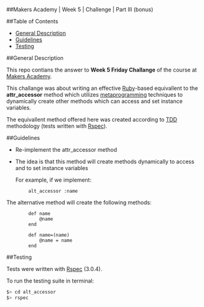 ##Makers Academy | Week 5 | Challenge | Part III (bonus)

##Table of Contents

* [General Description](#general-description)
* [Guidelines](#guidelines)
* [Testing](#testing)


##General Description

This repo contians the answer to __Week 5 Friday Challange__ of the course 
at [Makers Academy](http://www.makersacademy.com/).

This challange was about writing an effective [Ruby](https://www.ruby-lang.org/en/)-based 
equivallent to the __attr_accessor__ method which utilizes 
[metaprogramming](http://en.wikipedia.org/wiki/Metaprogramming) techniques to 
dynamically create other methods which can access and set instance variables.

The equivallent method offered here was created according to 
[TDD](http://en.wikipedia.org/wiki/Test-driven_development) 
methodology (tests written with [Rspec](http://rspec.info/)).


##Guidelines

* Re-implement the attr_accessor method
* The idea is that this method will create methods dynamically to access and to set 
  instance variables

  For example, if we implement:

```
		alt_accessor :name
```
   The alternative method will create the following methods:

```
		def name
			@name
		end

		def name=(name)
			@name = name
		end
```


##Testing

Tests were written with [Rspec](http://rspec.info/) (3.0.4).

To run the testing suite in terminal: 

```bash
$> cd alt_accessor
$> rspec
```
